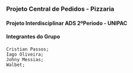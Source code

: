 ### Projeto Central de Pedidos - Pizzaria
#### Projeto Interdisciplinar ADS 2ºPeriodo - UNIPAC

#### Integrantes do Grupo

    Cristian Passos;
    Iago Oliveira;
    Johny Messias;
    Walbet;
